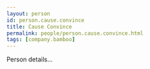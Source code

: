 ```yaml
---
layout: person
id: person.cause.convince
title: Cause Convince
permalink: people/person.cause.convince.html
tags: [company.bamboo]
---
```


Person details...